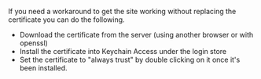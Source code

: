 If you need a workaround to get the site working without replacing the certificate you can do the following.

- Download the certificate from the server (using another browser or with openssl)
- Install the certificate into Keychain Access under the login store
- Set the certificate to "always trust" by double clicking on it once it's been installed.
